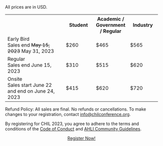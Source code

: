 All prices are in USD.


<table class="table table-bordered table-sm">
    <tbody>
        <tr>
            <th style='width:40%'></th>
            <th style='width:20%'>Student</th>
            <th style='width:20%'>Academic / Government / Regular</th>
            <th style='width:20%'>Industry</th>
        </tr>
        <tr>
            <td class="text-left"><span class="font-weight-bold">Early Bird</span><br>
                Sales end <s>May 15, 2023</s> May 31, 2023
            </td>
            <td>$260</td>
            <td>$465</td>
            <td>$565</td>
        </tr>
        <tr>
            <td class="text-left"><span class="font-weight-bold">Regular</span><br>
                Sales end June 15, 2023
            </td>
            <td>$310</td>
            <td>$515</td>
            <td>$620</td>
        </tr>
        <tr>
            <td class="text-left"><span class="font-weight-bold">Onsite</span><br>
                Sales start June 22 and end on June 24, 2023
            </td>
            <td>$415</td>
            <td>$620</td>
            <td>$720</td>
        </tr>
    </tbody>
</table>

Refund Policy: All sales are final. No refunds or cancellations. To make changes to your registration, contact [info@chilconference.org](mailto:info@chilconference.org).

By registering for CHIL 2023, you agree to adhere to the terms and conditions of the [Code of Conduct](codeconduct.html) and [AHLI Community Guidelines](communityguidelines.html). 


<center><a class="btn-primary btn-lg" role="button" aria-pressed="true" href="https://ahli.cc/chil-2023-register/" target="_blank" rel="noopener">Register Now!</a></center>
